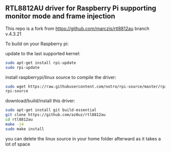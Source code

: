 ## RTL8812AU driver for Raspberry Pi supporting monitor mode and frame injection
This repo is a fork from https://github.com/marczis/rtl8812au branch v.4.3.21

To build on your Raspberry pi:

update to the last supported kernel:
```bash
sudo apt-get install rpi-update
sudo rpi-update
```

install raspberrypi/linux source to compile the driver:
```bash
sudo wget https://raw.githubusercontent.com/notro/rpi-source/master/rpi-source -O /usr/bin/rpi-source && sudo chmod +x /usr/bin/rpi-source && /usr/bin/rpi-source -q --tag-update
rpi-source
```

download/build/install this driver:
```bash
sudo apt-get install git build-essential
git clone https://github.com/az0uz/rtl8812au
cd rtl8812au
make -j4
sudo make install
```

you can delete the linux source in your home folder afterward as it takes a lot of space
